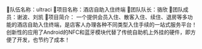 队伍名称：ultraci
项目名称：酒店自助入住终端
团队队长：骆欣
团队成员：谢波、刘凯
项目简介： 一个提供会员入住、散客入住、续住、退房等多功能的酒店自助入住终端，是店客人办理各种不同类型入住手续的一站式服务平台！创新性的应用了Android的NFC和蓝牙模块代替了传统自助机上外挂的硬件，即方便了开发，也节约了成本！
